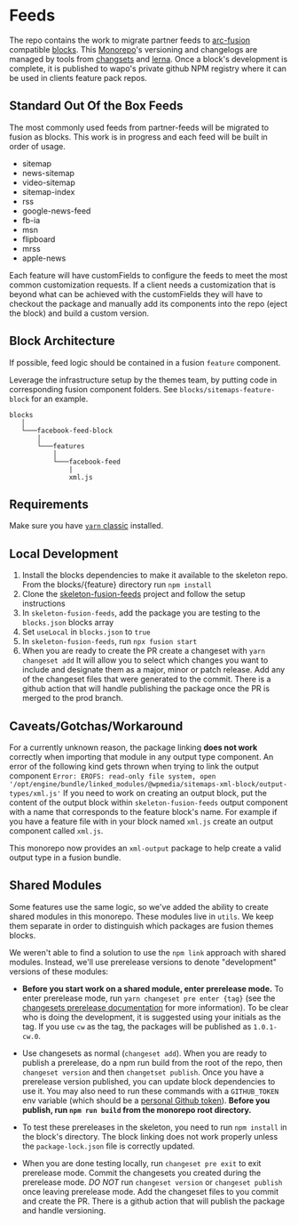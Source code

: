 # Feeds

The repo contains the work to migrate partner feeds to [arc-fusion](https://github.com/WPMedia/fusion) compatible [blocks](https://github.com/WPMedia/fusion-news-theme-blocks).
This [Monorepo](https://monorepo.guide)'s versioning and changelogs are managed by tools from [changsets](https://github.com/atlassian/changesets) and [lerna](https://github.com/lerna/lerna). Once a block's development is complete, it is published to wapo's private github NPM registry where it can be used in clients feature pack repos.

## Standard Out Of the Box Feeds

The most commonly used feeds from partner-feeds will be migrated to fusion as blocks. This work is in progress and each feed will be built in order of usage.

- sitemap
- news-sitemap
- video-sitemap
- sitemap-index
- rss
- google-news-feed
- fb-ia
- msn
- flipboard
- mrss
- apple-news

Each feature will have customFields to configure the feeds to meet the most common customization requests. If a client needs a customization that is beyond what can be achieved with the customFields they will have to checkout the package and manually add its components into the repo (eject the block) and build a custom version.

## Block Architecture

If possible, feed logic should be contained in a fusion `feature` component.

Leverage the infrastructure setup by the themes team, by putting code in corresponding fusion component folders. See `blocks/sitemaps-feature-block` for an example.

```
blocks
   │
   └───facebook-feed-block
       │
       └───features
           │
           └───facebook-feed
               |
               xml.js
```

## Requirements

Make sure you have [`yarn` classic](https://classic.yarnpkg.com/en/) installed.

## Local Development

1. Install the blocks dependencies to make it available to the skeleton repo. From the blocks/{feature} directory run `npm install`
2. Clone the [skeleton-fusion-feeds](https://github.com/WPMedia/skeleton-fusion-feeds) project and follow the setup instructions
3. In `skeleton-fusion-feeds`, add the package you are testing to the `blocks.json` blocks array
4. Set `useLocal` in `blocks.json` to `true`
5. In `skeleton-fusion-feeds`, run `npx fusion start`
6. When you are ready to create the PR create a changeset with `yarn changeset add` It will allow you to select which changes you want to include and designate them as a major, minor or patch release. Add any of the changeset files that were generated to the commit. There is a github action that will handle publishing the package once the PR is merged to the prod branch.

## Caveats/Gotchas/Workaround

For a currently unknown reason, the package linking **does not work** correctly when importing that module in any output type component. An error of the following kind gets thrown when trying to link the output component
`Error: EROFS: read-only file system, open '/opt/engine/bundle/linked_modules/@wpmedia/sitemaps-xml-block/output-types/xml.js'`
If you need to work on creating an output block, put the content of the output block within `skeleton-fusion-feeds` output component with a name that corresponds to the feature block's name.
For example if you have a feature file with in your block named `xml.js` create an output component called `xml.js`.

This monorepo now provides an `xml-output` package to help create a valid output type in a fusion bundle.

## Shared Modules

Some features use the same logic, so we've added the ability to create shared modules in this monorepo. These modules live in `utils`. We keep them separate in order to distinguish which packages are fusion themes blocks.

We weren't able to find a solution to use the `npm link` approach with shared modules. Instead, we'll use prerelease versions to denote "development" versions of these modules:

- **Before you start work on a shared module, enter prerelease mode.** To enter prerelease mode, run `yarn changeset pre enter {tag}` (see the [changesets prerelease documentation](https://github.com/atlassian/changesets/blob/master/docs/prereleases.md) for more information). To be clear who is doing the development, it is suggested using your initials as the tag. If you use `cw` as the tag, the packages will be published as `1.0.1-cw.0`.

- Use changesets as normal (`changeset add`). When you are ready to publish a prerelease, do a npm run build from the root of the repo, then `changeset version` and then `changetset publish`. Once you have a prerelease version published, you can update block dependencies to use it. You may also need to run these commands with a `GITHUB_TOKEN` env variable (which should be a [personal Github token](https://github.com/settings/tokens)). **Before you publish, run `npm run build` from the monorepo root directory.**

- To test these prereleases in the skeleton, you need to run `npm install` in the block's directory. The block linking does not work properly unless the `package-lock.json` file is correctly updated.

- When you are done testing locally, run `changeset pre exit` to exit prerelease mode. Commit the changesets you created during the prerelease mode. _DO NOT_ run `changeset version` or `changeset publish` once leaving prerelease mode. Add the changeset files to you commit and create the PR. There is a github action that will publish the package and handle versioning.
